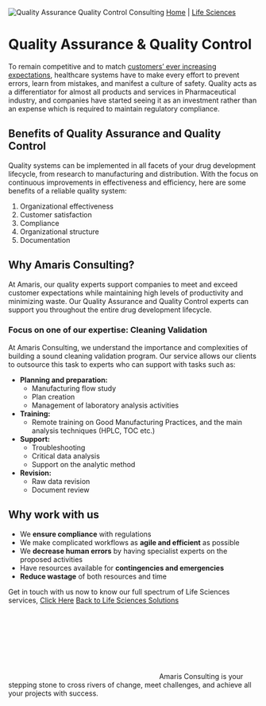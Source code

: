 ![Quality Assurance Quality Control Consulting](https://amaris.com/wp-content/uploads/2020/08/Quality-Assurance-Quality-Control.png)
[Home](https://amaris.com) | [Life Sciences](https://amaris.com/business-line/life-sciences/)
# Quality Assurance & Quality Control
To remain competitive and to match [customers’ ever increasing expectations](https://healthcareglobal.com/medical-devices-and-pharma/4-reasons-why-customer-driven-approach-will-increase-pharma-sales), healthcare systems have to make every effort to prevent errors, learn from mistakes, and manifest a culture of safety. 
Quality acts as a differentiator for almost all products and services in Pharmaceutical industry, and companies have started seeing it as an investment rather than an expense which is required to maintain regulatory compliance.
## **Benefits of Quality Assurance and Quality Control**
Quality systems can be implemented in all facets of your drug development lifecycle, from research to manufacturing and distribution. With the focus on continuous improvements in effectiveness and efficiency, here are some benefits of a reliable quality system:
  1. Organizational effectiveness
  2. Customer satisfaction
  3. Compliance
  4. Organizational structure
  5. Documentation


## **Why Amaris Consulting?**
At Amaris, our quality experts support companies to meet and exceed customer expectations while maintaining high levels of productivity and minimizing waste. Our Quality Assurance and Quality Control experts can support you throughout the entire drug development lifecycle.
### **Focus on one of our expertise: Cleaning Validation**
At Amaris Consulting, we understand the importance and complexities of building a sound cleaning validation program. Our service allows our clients to outsource this task to experts who can support with tasks such as:
  * **Planning and preparation:**
    * Manufacturing flow study
    * Plan creation
    * Management of laboratory analysis activities
  * **Training:**
    * Remote training on Good Manufacturing Practices, and the main analysis techniques (HPLC, TOC etc.)
  * **Support:**
    * Troubleshooting
    * Critical data analysis
    * Support on the analytic method
  * **Revision:**
    * Raw data revision
    * Document review


## **Why work with us**
  * We **ensure compliance** with regulations
  * We make complicated workflows as **agile and efficient** as possible
  * We **decrease human errors** by having specialist experts on the proposed activities
  * Have resources available for **contingencies and emergencies**
  * **Reduce wastage** of both resources and time


Get in touch with us now to know our full spectrum of Life Sciences services, [Click Here](https://amaris.com/contact-us/)
[Back to Life Sciences Solutions](https://amaris.com/business-line/life-sciences/)
![Amaris Logo](data:image/svg+xml,%3Csvg%20xmlns='http://www.w3.org/2000/svg'%20viewBox='0%200%200%200'%3E%3C/svg%3E)
Amaris Consulting is your stepping stone to cross rivers of change, meet challenges, and achieve all your projects with success.
